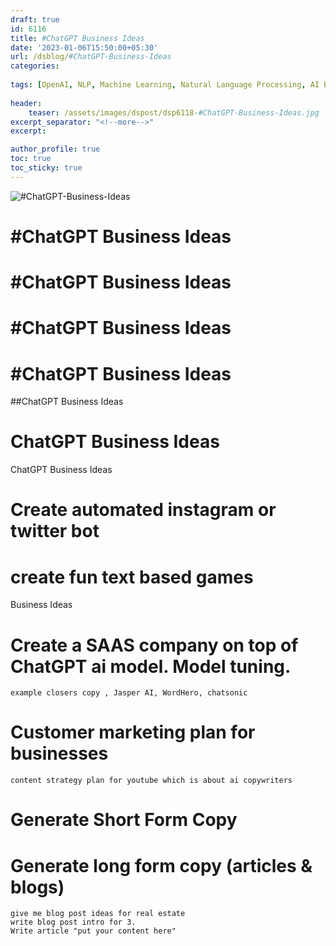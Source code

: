 ```yaml
--- 
draft: true
id: 6116
title: #ChatGPT Business Ideas
date: '2023-01-06T15:50:00+05:30'   
url: /dsblog/#ChatGPT-Business-Ideas
categories:   
   
tags: [OpenAI, NLP, Machine Learning, Natural Language Processing, AI Business Ideas, GPT]   
   
header:   
    teaser: /assets/images/dspost/dsp6118-#ChatGPT-Business-Ideas.jpg
excerpt_separator: "<!--more-->"   
excerpt:   

author_profile: true   
toc: true   
toc_sticky: true
--- 
```


   
![#ChatGPT-Business-Ideas](/assets/images/dspost/dsp6118-#ChatGPT-Business-Ideas.jpg)

# #ChatGPT Business Ideas


# #ChatGPT Business Ideas


# #ChatGPT Business Ideas


# #ChatGPT Business Ideas


##ChatGPT Business Ideas


# ChatGPT Business Ideas

ChatGPT Business Ideas 

# Create automated instagram or twitter bot 	
# create fun text based games 


Business Ideas 
# Create a SAAS company on top of ChatGPT ai model. Model tuning.
	example closers copy , Jasper AI, WordHero, chatsonic 

# Customer marketing plan for businesses
	content strategy plan for youtube which is about ai copywriters
	
# Generate Short Form Copy 
# Generate long form copy (articles & blogs)
	give me blog post ideas for real estate 
	write blog post intro for 3.
	Write article "put your content here"

